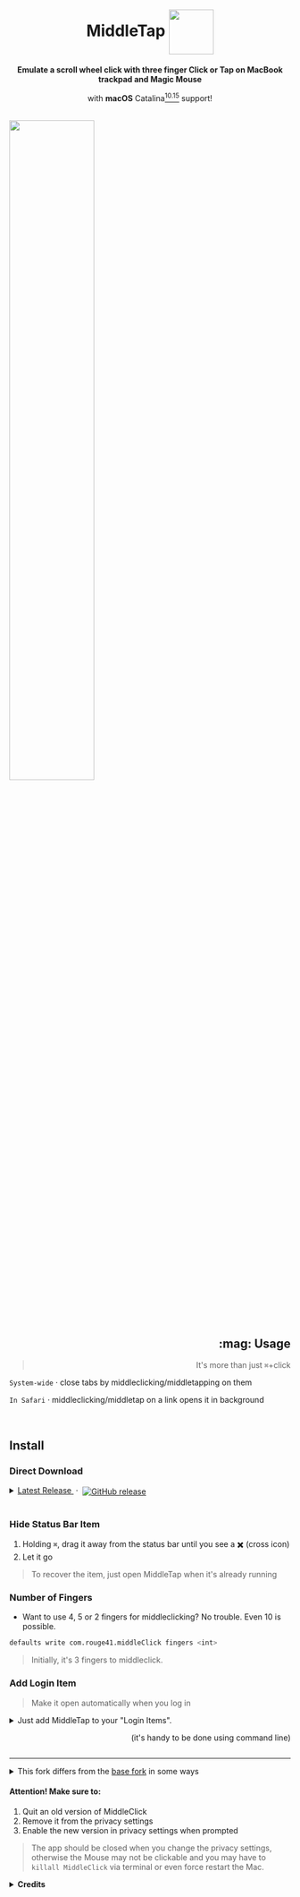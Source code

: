<div align="center">
  <h1>
    MiddleTap <img align="center" height="80" src="MiddleTap/Images.xcassets/AppIcon.appiconset/mouse128x128.png">
  </h1>
  <p>
    <b>Emulate a scroll wheel click with three finger Click or Tap on MacBook trackpad and Magic Mouse</b>
  </p>
  <p>
    with <b>macOS</b> Catalina<a href="//www.apple.com/macos/catalina-preview/"><sup>10.15</sup></a> support!
  </p>
  <br>
</div>

<img src="demo.png" width="55%">

<h2 align="right">:mag: Usage</h2>

<blockquote align="right">
  
  It's more than just `⌘`+click
</blockquote>

<p align="right">
  
  `System-wide` · close tabs by middleclicking/middletapping on them
</p>

<p align="right">
  
  `In Safari` · middleclicking/middletap on a link opens it in background
</p>

<br>

## Install

### Direct Download

<details>
  <summary>
    <a href="//github.com/markhughes/MiddleTap/releases/latest/download/MiddleTap.zip">
      Latest Release
    </a>&nbsp·&nbsp
    <a href="//github.com/markhughes/MiddleTap/releases/latest">
      <img align="center" alt="GitHub release" src="https://img.shields.io/github/release/markhughes/MiddleTap?label=%20&color=gray">
    </a>
  </summary>

  > Additionally, you may also view <a href="//github.com/markhughes/MiddleTap/releases">Earlier Releases</a>

</details>

<br>

### Hide Status Bar Item

1. Holding `⌘`, drag it away from the status bar until you see a :heavy_multiplication_x: (cross icon)
2. Let it go

> To recover the item, just open MiddleTap when it's already running

### Number of Fingers
- Want to use 4, 5 or 2 fingers for middleclicking? No trouble. Even 10 is possible.

```sh
defaults write com.rouge41.middleClick fingers <int>
```
> Initially, it's 3 fingers to middleclick.

### Add Login Item

> Make it open automatically when you log in

<details>
  
<summary>Just add MiddleTap to your "Login Items". <p align="right">(it's handy to be done using command line)</p></summary>
  
```powershell
osascript -e 'tell application "System Events" to make login item at end with properties {path:"/Applications/MiddleClick.app", hidden:true}'
```

</details>

---

<details>
  <summary>This fork differs from the <a href="//github.com/cl3m/MiddleClick">base fork</a> in some ways</summary>

- Configurations: Number of Fingers, Click or Tap
  - preferred setting is saved for every user
- Removed old 32-bit/PowerPc `relaunch` binary due to it's incompatibility with macOS 10.15 Catalina and greater. Replaced with inline restarting of the app
- The App will not only restart on waking the Mac, but when a new touch device is added (so it immediately gains middleclicking ability) and when a display is added/reconfigured (for proper click positioning)
</details>

#### Attention! Make sure to:

1. Quit an old version of MiddleClick
2. Remove it from the privacy settings
3. Enable the new version in privacy settings when prompted

> The app should be closed when you change the privacy settings, otherwise the Mouse may not be clickable and you may have to `killall MiddleClick` via terminal or even force restart the Mac.

<details>
  <summary><b>Credits</b></summary>
  <blockquote>
  <br>
    
  This project was made by [Clément Beffa](//clement.beffa.org/),

  Extended by [LoPablo](//github.com/LoPablo) and [DaFuqtor](//github.com/DaFuqtor)


  and [Mark Hughes](//github.com/markhughes)
  </blockquote>
</details>
